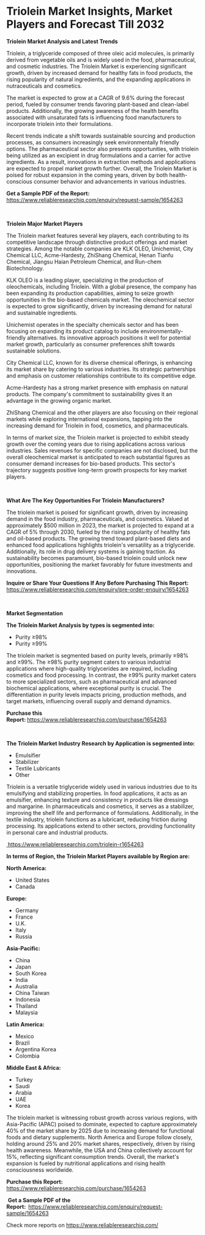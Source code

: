 <p><h1>Triolein Market Insights, Market Players and Forecast Till 2032</h1></p><p><strong>Triolein Market Analysis and Latest Trends</strong></p>
<p><p>Triolein, a triglyceride composed of three oleic acid molecules, is primarily derived from vegetable oils and is widely used in the food, pharmaceutical, and cosmetic industries. The Triolein Market is experiencing significant growth, driven by increased demand for healthy fats in food products, the rising popularity of natural ingredients, and the expanding applications in nutraceuticals and cosmetics. </p><p>The market is expected to grow at a CAGR of 9.6% during the forecast period, fueled by consumer trends favoring plant-based and clean-label products. Additionally, the growing awareness of the health benefits associated with unsaturated fats is influencing food manufacturers to incorporate triolein into their formulations. </p><p>Recent trends indicate a shift towards sustainable sourcing and production processes, as consumers increasingly seek environmentally friendly options. The pharmaceutical sector also presents opportunities, with triolein being utilized as an excipient in drug formulations and a carrier for active ingredients. As a result, innovations in extraction methods and applications are expected to propel market growth further. Overall, the Triolein Market is poised for robust expansion in the coming years, driven by both health-conscious consumer behavior and advancements in various industries.</p></p>
<p><strong>Get a Sample PDF of the Report:&nbsp;</strong> <a href="https://www.reliableresearchiq.com/enquiry/request-sample/1654263?utm_campaign=2212&utm_medium=2&utm_source=Github&utm_content=ia&utm_term=02042025&utm_id=triolein">https://www.reliableresearchiq.com/enquiry/request-sample/1654263</a></p>
<p>&nbsp;</p>
<p><strong>Triolein Major Market Players</strong></p>
<p><p>The Triolein market features several key players, each contributing to its competitive landscape through distinctive product offerings and market strategies. Among the notable companies are KLK OLEO, Unichemist, City Chemical LLC, Acme-Hardesty, ZhiShang Chemical, Henan Tianfu Chemical, Jiangsu Haian Petroleum Chemical, and Run-chem Biotechnology.</p><p>KLK OLEO is a leading player, specializing in the production of oleochemicals, including Triolein. With a global presence, the company has been expanding its production capabilities, aiming to seize growth opportunities in the bio-based chemicals market. The oleochemical sector is expected to grow significantly, driven by increasing demand for natural and sustainable ingredients.</p><p>Unichemist operates in the specialty chemicals sector and has been focusing on expanding its product catalog to include environmentally-friendly alternatives. Its innovative approach positions it well for potential market growth, particularly as consumer preferences shift towards sustainable solutions.</p><p>City Chemical LLC, known for its diverse chemical offerings, is enhancing its market share by catering to various industries. Its strategic partnerships and emphasis on customer relationships contribute to its competitive edge.</p><p>Acme-Hardesty has a strong market presence with emphasis on natural products. The company's commitment to sustainability gives it an advantage in the growing organic market.</p><p>ZhiShang Chemical and the other players are also focusing on their regional markets while exploring international expansions, tapping into the increasing demand for Triolein in food, cosmetics, and pharmaceuticals.</p><p>In terms of market size, the Triolein market is projected to exhibit steady growth over the coming years due to rising applications across various industries. Sales revenues for specific companies are not disclosed, but the overall oleochemical market is anticipated to reach substantial figures as consumer demand increases for bio-based products. This sector's trajectory suggests positive long-term growth prospects for key market players.</p></p>
<p>&nbsp;</p>
<p><strong>What Are The Key Opportunities For Triolein Manufacturers?</strong></p>
<p><p>The triolein market is poised for significant growth, driven by increasing demand in the food industry, pharmaceuticals, and cosmetics. Valued at approximately $500 million in 2023, the market is projected to expand at a CAGR of 5% through 2030, fueled by the rising popularity of healthy fats and oil-based products. The growing trend toward plant-based diets and enhanced food applications highlights triolein's versatility as a triglyceride. Additionally, its role in drug delivery systems is gaining traction. As sustainability becomes paramount, bio-based triolein could unlock new opportunities, positioning the market favorably for future investments and innovations.</p></p>
<p><strong>Inquire or Share Your Questions If Any Before Purchasing This Report:</strong> <a href="https://www.reliableresearchiq.com/enquiry/pre-order-enquiry/1654263?utm_campaign=2212&utm_medium=2&utm_source=Github&utm_content=ia&utm_term=02042025&utm_id=triolein">https://www.reliableresearchiq.com/enquiry/pre-order-enquiry/1654263</a></p>
<p>&nbsp;</p>
<p><strong>Market Segmentation</strong></p>
<p><strong>The Triolein Market Analysis by types is segmented into:</strong></p>
<p><ul><li>Purity ≥98%</li><li>Purity ≥99%</li></ul></p>
<p><p>The triolein market is segmented based on purity levels, primarily ≥98% and ≥99%. The ≥98% purity segment caters to various industrial applications where high-quality triglycerides are required, including cosmetics and food processing. In contrast, the ≥99% purity market caters to more specialized sectors, such as pharmaceutical and advanced biochemical applications, where exceptional purity is crucial. The differentiation in purity levels impacts pricing, production methods, and target markets, influencing overall supply and demand dynamics.</p></p>
<p><strong>Purchase this Report:&nbsp;</strong><a href="https://www.reliableresearchiq.com/purchase/1654263?utm_campaign=2212&utm_medium=2&utm_source=Github&utm_content=ia&utm_term=02042025&utm_id=triolein">https://www.reliableresearchiq.com/purchase/1654263</a></p>
<p>&nbsp;</p>
<p><strong>The Triolein Market Industry Research by Application is segmented into:</strong></p>
<p><ul><li>Emulsifier</li><li>Stabilizer</li><li>Textile Lubricants</li><li>Other</li></ul></p>
<p><p>Triolein is a versatile triglyceride widely used in various industries due to its emulsifying and stabilizing properties. In food applications, it acts as an emulsifier, enhancing texture and consistency in products like dressings and margarine. In pharmaceuticals and cosmetics, it serves as a stabilizer, improving the shelf life and performance of formulations. Additionally, in the textile industry, triolein functions as a lubricant, reducing friction during processing. Its applications extend to other sectors, providing functionality in personal care and industrial products.</p></p>
<p><a href="https://www.reliableresearchiq.com/triolein-r1654263?utm_campaign=2212&utm_medium=2&utm_source=Github&utm_content=ia&utm_term=02042025&utm_id=triolein">&nbsp;https://www.reliableresearchiq.com/triolein-r1654263</a></p>
<p><strong>In terms of Region, the Triolein Market Players available by Region are:</strong></p>
<p>
    <p> <strong> North America: </strong>
        <ul>
            <li>United States</li>
            <li>Canada</li>
        </ul>
        </p> 
    <p> <strong> Europe: </strong>
        <ul>
            <li>Germany</li>
            <li>France</li>
            <li>U.K.</li>
            <li>Italy</li>
            <li>Russia</li>
        </ul>
        </p> 
    <p> <strong> Asia-Pacific: </strong>
        <ul>
            <li>China</li>
            <li>Japan</li>
            <li>South Korea</li>
            <li>India</li>
            <li>Australia</li>
            <li>China Taiwan</li>
            <li>Indonesia</li>
            <li>Thailand</li>
            <li>Malaysia</li>
        </ul>
        </p> 
    <p> <strong> Latin America: </strong>
        <ul>
            <li>Mexico</li>
            <li>Brazil</li>
            <li>Argentina Korea</li>
            <li>Colombia</li>
        </ul>
        </p> 
    <p> <strong> Middle East & Africa: </strong>
        <ul>
            <li>Turkey</li>
            <li>Saudi</li>
            <li>Arabia</li>
            <li>UAE</li>
            <li>Korea</li>
        </ul>
    </p>
    </p>
<p><p>The triolein market is witnessing robust growth across various regions, with Asia-Pacific (APAC) poised to dominate, expected to capture approximately 40% of the market share by 2025 due to increasing demand for functional foods and dietary supplements. North America and Europe follow closely, holding around 25% and 20% market shares, respectively, driven by rising health awareness. Meanwhile, the USA and China collectively account for 15%, reflecting significant consumption trends. Overall, the market's expansion is fueled by nutritional applications and rising health consciousness worldwide.</p></p>
<p><strong>Purchase this Report: </strong><a href="https://www.reliableresearchiq.com/purchase/1654263?utm_campaign=2212&utm_medium=2&utm_source=Github&utm_content=ia&utm_term=02042025&utm_id=triolein">https://www.reliableresearchiq.com/purchase/1654263</a></p>
<p>&nbsp;<strong>Get a Sample PDF of the Report:&nbsp;&nbsp;</strong><a href="https://www.reliableresearchiq.com/enquiry/request-sample/1654263?utm_campaign=2212&utm_medium=2&utm_source=Github&utm_content=ia&utm_term=02042025&utm_id=triolein">https://www.reliableresearchiq.com/enquiry/request-sample/1654263</a></p>
<p><strong></strong></p>
<p>Check more reports on <a href="https://www.reliableresearchiq.com/?utm_campaign=2212&utm_medium=2&utm_source=Github&utm_content=ia&utm_term=02042025&utm_id=triolein">https://www.reliableresearchiq.com/</a></p>